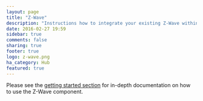 ```yaml
---
layout: page
title: "Z-Wave"
description: "Instructions how to integrate your existing Z-Wave within Home Assistant."
date: 2016-02-27 19:59
sidebar: true
comments: false
sharing: true
footer: true
logo: z-wave.png
ha_category: Hub
featured: true
---
```


Please see the [getting started section] for in-depth documentation on how to use the Z-Wave component.

[getting started section]: /getting-started/z-wave/
